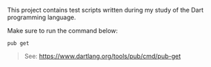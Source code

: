 This project contains test scripts written during my study of the Dart programming language.

Make sure to run the command below:

    pub get

> See: https://www.dartlang.org/tools/pub/cmd/pub-get


